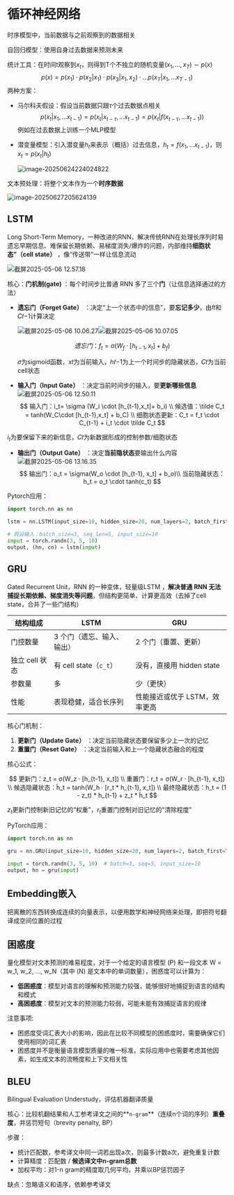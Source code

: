 # 循环神经网络

时序模型中，当前数据与之前观察到的数据相关

自回归模型：使用自身过去数据来预测未来

统计工具：在时间t观察到$x_t$，则得到T个不独立的随机变量$(x_1,\ldots,x_T) \sim p(x)$
$$
p(x) = p(x_1) \cdot p(x_2|x_1) \cdot p(x_3|x_1,x_2) \cdot \ldots p(x_T|x_1,\ldots x_{T-1})
$$
两种方案：

- 马尔科夫假设：假设当前数据只跟$\tau$个过去数据点相关
  $$
  p(x_t|x_1,\ldots x_{t-1})=p(x_t|x_{t-\tau}, \ldots x_{t-1})=p(x_t|f(x_{t - \tau}, \ldots x_{t-1}))
  $$
  例如在过去数据上训练一个MLP模型

- 潜变量模型：引入潜变量$h_t$来表示（概括）过去信息，$h_t=f(x_1,\ldots x_{t-1})$，则$x_t=p(x_t|h_t)$

  ![image-20250624224024822](./../assets/image-20250624224024822.png)



文本预处理：将整个文本作为一个**时序数据**



![image-20250627205624139](./../assets/image-20250627205624139.png)

## LSTM

Long Short-Term Memory，一种改进的RNN，解决传统RNN在处理长序列时易遗忘早期信息、难保留长期依赖、易梯度消失/爆炸的问题，内部维持**细胞状态”（cell state）** ，像“传送带”一样让信息流动

![截屏2025-05-06 12.57.18](../assets/截屏2025-05-06%2012.57.18-20250605150331-kqintud.png)

核心：**门机制(gate)** ：每个时间步比普通 RNN 多了三个**门**（让信息选择通过的方法）

- **遗忘门（Forget Gate）** ：决定“上一个状态中的信息”，要**忘记多少**，由𝑓𝑡和𝐶𝑡−1计算决定

  ![截屏2025-05-06 10.06.27](../assets/截屏2025-05-06%2010.06.27-20250605150108-14mk5o5.png)![截屏2025-05-06 10.07.05](../assets/截屏2025-05-06%2010.07.05-20250605150114-x3d06wc.png)

  $$
  遗忘门：f_t = \sigma (W_f \cdot [h_{t-1},x_t]+b_f)
  $$

  𝜎为sigmoid函数，𝑥𝑡为当前输入，ℎ𝑡−1为上一个时间步的隐藏状态，𝐶𝑡为当前cell状态

- **输入门（Input Gate）** ：决定当前时间步的输入，要**更新哪些信息**![截屏2025-05-06 12.50.11](../assets/截屏2025-05-06%2012.50.11-20250605150137-1spidza.png)
$$
  输入门：i_t= \sigma (W_i \cdot [h_{t-1},x_t]+ b_i) \\
  候选值：\tilde C_t = tanh(W_C\cdot [h_{t-1},x_t] + b_C) \\
  细胞状态更新：C_t = f_t \cdot C_{t-1} + i_t \cdot \tilde C_t
$$

$i_t$为要保留下来的新信息，𝐶𝑡为新数据形成的控制参数/细胞状态
- **输出门（Output Gate）** ：决定**当前隐状态**要输出什么内容![截屏2025-05-06 13.16.35](../assets/截屏2025-05-06%2013.16.35-20250605150215-roxnf0p.png)
  $$
  输出门：o_t = \sigma(W_o \cdot [h_{t-1}, x_t] + b_o)\\
  当前隐藏状态：h_t = o_t \cdot tanh(c_t)
  $$

Pytorch应用：

```python
import torch.nn as nn

lstm = nn.LSTM(input_size=10, hidden_size=20, num_layers=2, batch_first=True)

# 假设输入：batch_size=3, seq_len=5, input_size=10
input = torch.randn(3, 5, 10)
output, (hn, cn) = lstm(input)
```

## GRU

Gated Recurrent Unit，RNN 的一种变体，轻量级LSTM ，**解决普通 RNN 无法捕捉长期依赖、梯度消失等问题**，但结构更简单、计算更高效（去掉了cell state，合并了一些门结构）

|结构组成|LSTM|GRU|
| ----------------| ----------------------------| -------------------------------|
|门控数量|3 个门（遗忘、输入、输出）|2 个门（重置、更新）|
|独立 cell 状态|有 cell state（`c_t`​）|没有，直接用 hidden state|
|参数量|多|少（更快）|
|性能|表现稳健，适合长序列|性能接近或优于 LSTM，效率更高|

核心门机制：

1. **更新门（Update Gate）** ：决定当前隐藏状态要保留多少上一次的记忆
2. **重置门（Reset Gate）** ：决定当前输入和上一个隐藏状态融合的程度

核心公式：

$$
更新门：z_t = σ(W_z · [h_{t-1}, x_t]) \\
重置门：r_t = σ(W_r · [h_{t-1}, x_t]) \\
候选隐藏状态：h̃_t = tanh(W_h · [r_t * h_{t-1}, x_t]) \\
最终隐藏状态：h_t = (1 - z_t) * h_{t-1} + z_t * h̃_t
$$

$z_t$更新门控制新旧记忆的“权重”，$r_t$重置门控制对旧记忆的“清除程度”

PyTorch应用：

```python
import torch.nn as nn

gru = nn.GRU(input_size=10, hidden_size=20, num_layers=2, batch_first=True)

input = torch.randn(3, 5, 10)  # batch=3, seq=5, input_size=10
output, hn = gru(input)
```



## Embedding嵌入

把离散的东西转换成连续的向量表示，以便用数学和神经网络来处理，即把符号翻译成空间位置的过程

## 困惑度

量化模型对文本预测的难易程度，对于一个给定的语言模型 (P) 和一段文本 W \= w\_1, w\_2, ..., w\_N（其中 (N) 是文本中的单词数量），困惑度可以计算为：

- **低困惑度**：模型对语言的理解和预测能力较强，能够很好地捕捉到语言的结构和模式
- **高困惑度**：模型对文本的预测能力较弱，可能未能有效捕捉语言的规律

注意事项:

- 困惑度受词汇表大小的影响，因此在比较不同模型的困惑度时，需要确保它们使用相同的词汇表
- 困惑度并不是衡量语言模型质量的唯一标准，实际应用中也需要考虑其他因素，如生成文本的流畅度和上下文相关性

## BLEU

Bilingual Evaluation Understudy，评估机器翻译质量

核心：比较机翻结果和人工参考译文之间的**`n-gram`**（连续n个词的序列）**重叠度**，并惩罚短句（brevity penalty, BP）

步骤：

- 统计匹配数，参考译文中同一词若出现a次，则最多计数a次，避免重复计数
- 计算精度：匹配数 / **候选译文中n-gram总数**
- 加权平均：对1-n gram的精度取几何平均，并乘以BP惩罚因子

缺点：忽略语义和语序，依赖参考译文

